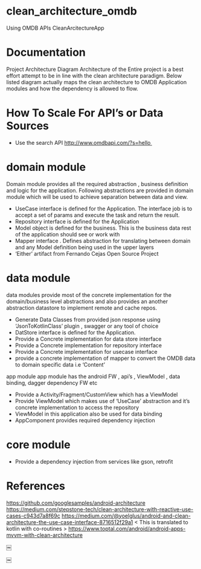 # clean_architecture_omdb
Using OMDB APIs CleanArcitectureApp
# Documentation

Project Architecture Diagram
Architecture of the Entire project is a best effort attempt to be in line with the clean architecture paradigm.
Below listed diagram actually maps the clean architecture to OMDB Application modules and how the 
dependency is allowed to flow. 

# How To Scale For API’s or Data Sources 

- Use the search API http://www.omdbapi.com/?s=hello 

# domain module 
Domain module provides all the required abstraction , business  definition and logic for the application. 
Following abstractions are provided in domain module  which will be used  to achieve separation between data and view.

* UseCase interface is defined for the Application. The interface job is to accept a set of params and execute the task and return the result. 
* Repository interface is defined for the Application
* Model object is defined for the business. This is the business data rest of the application should see or work with
* Mapper interface . Defines abstraction for translating between domain and any Model definition being  used in the  upper layers 
* ‘Either’ artifact  from Fernando Cejas Open Source Project
 
# data module 
data modules provide most of the concrete implementation for the domain/business level abstractions and also provides an another 
abstraction datastore to implement remote and cache repos.

* Generate Data Classes from provided  json response using  ‘JsonToKotlinClass’ plugin , swagger or any tool of choice 
* DatStore interface is defined for the Application.
* Provide a Concrete implementation for data store interface
* Provide a Concrete implementation for repository interface
* Provide a Concrete implementation for usecase interface
* provide a concrete implementation of mapper to convert the OMDB data to domain specific data  i.e ‘Content’

app module
app module has the android FW , api’s , ViewModel , data binding, dagger dependency FW  etc

* Provide a  Activity/Fragment/CustomView which has a ViewModel
* Provide ViewModel which makes use of ‘UseCase’  abstraction and it’s concrete implementation to access the repository
* ViewModel in this application also be used for data binding 
* AppComponent  provides required dependency injection

# core module
* Provide a  dependency injection from services like gson, retrofit

# References 
https://github.com/googlesamples/android-architecture 
https://medium.com/stepstone-tech/clean-architecture-with-reactive-use-cases-c943d7a8f69c
https://medium.com/@yoelglus/android-and-clean-architecture-the-use-case-interface-8716512f29a1  < This is  translated to kotlin with co-routines >
https://www.toptal.com/android/android-apps-mvvm-with-clean-architecture


￼


￼
